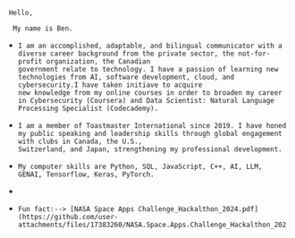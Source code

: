      Hello, 
      
      My name is Ben.
      
-     I am an accomplished, adaptable, and bilingual communicator with a diverse career background from the private sector, the not-for-profit organization, the Canadian 
      government relate to technology. I have a passion of learning new technologies from AI, software development, cloud, and cybersecurity.I have taken initiave to acquire 
      new knowledge from my online courses in order to broaden my career in Cybersecurity (Coursera) and Data Scientist: Natural Language Processing Specialist (Codecademy).
  
-     I am a member of Toastmaster International since 2019. I have honed my public speaking and leadership skills through global engagement with clubs in Canada, the U.S., 
      Switzerland, and Japan, strengthening my professional development.
  
-     My computer skills are Python, SQL, JavaScript, C++, AI, LLM, GENAI, Tensorflow, Keras, PyTorch.
- 
-     Fun fact:--> [NASA Space Apps Challenge_Hackalthon_2024.pdf](https://github.com/user-attachments/files/17383260/NASA.Space.Apps.Challenge_Hackalthon_2024.pdf)

